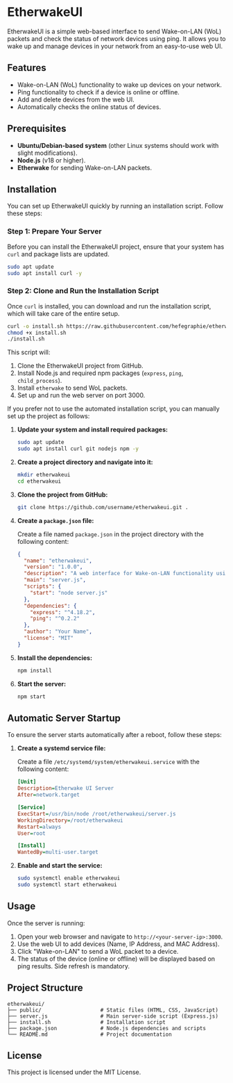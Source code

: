 # EtherwakeUI

EtherwakeUI is a simple web-based interface to send Wake-on-LAN (WoL) packets and check the status of network devices using ping. It allows you to wake up and manage devices in your network from an easy-to-use web UI.

## Features

- Wake-on-LAN (WoL) functionality to wake up devices on your network.
- Ping functionality to check if a device is online or offline.
- Add and delete devices from the web UI.
- Automatically checks the online status of devices.

## Prerequisites

- **Ubuntu/Debian-based system** (other Linux systems should work with slight modifications).
- **Node.js** (v18 or higher).
- **Etherwake** for sending Wake-on-LAN packets.

## Installation

You can set up EtherwakeUI quickly by running an installation script. Follow these steps:

### Step 1: Prepare Your Server

Before you can install the EtherwakeUI project, ensure that your system has `curl` and package lists are updated.

```bash
sudo apt update
sudo apt install curl -y
```

### Step 2: Clone and Run the Installation Script

Once `curl` is installed, you can download and run the installation script, which will take care of the entire setup.

```bash
curl -o install.sh https://raw.githubusercontent.com/hefegraphie/etherwakeui/main/install.sh
chmod +x install.sh
./install.sh
```

This script will:

1. Clone the EtherwakeUI project from GitHub.
2. Install Node.js and required npm packages (`express`, `ping`, `child_process`).
3. Install `etherwake` to send WoL packets.
4. Set up and run the web server on port 3000.

If you prefer not to use the automated installation script, you can manually set up the project as follows:

1. **Update your system and install required packages:**

    ```bash
    sudo apt update
    sudo apt install curl git nodejs npm -y
    ```

2. **Create a project directory and navigate into it:**

    ```bash
    mkdir etherwakeui
    cd etherwakeui
    ```

3. **Clone the project from GitHub:**

    ```bash
    git clone https://github.com/username/etherwakeui.git .
    ```

4. **Create a `package.json` file:**

    Create a file named `package.json` in the project directory with the following content:

    ```json
    {
      "name": "etherwakeui",
      "version": "1.0.0",
      "description": "A web interface for Wake-on-LAN functionality using Node.js and Express.",
      "main": "server.js",
      "scripts": {
        "start": "node server.js"
      },
      "dependencies": {
        "express": "^4.18.2",
        "ping": "^0.2.2"
      },
      "author": "Your Name",
      "license": "MIT"
    }
    ```

5. **Install the dependencies:**

    ```bash
    npm install
    ```

6. **Start the server:**

    ```bash
    npm start
    ```

## Automatic Server Startup

To ensure the server starts automatically after a reboot, follow these steps:

1. **Create a systemd service file:**

    Create a file `/etc/systemd/system/etherwakeui.service` with the following content:

    ```ini
    [Unit]
    Description=Etherwake UI Server
    After=network.target

    [Service]
    ExecStart=/usr/bin/node /root/etherwakeui/server.js
    WorkingDirectory=/root/etherwakeui
    Restart=always
    User=root

    [Install]
    WantedBy=multi-user.target
    ```

2. **Enable and start the service:**

    ```bash
    sudo systemctl enable etherwakeui
    sudo systemctl start etherwakeui
    ```

## Usage

Once the server is running:

1. Open your web browser and navigate to `http://<your-server-ip>:3000`.
2. Use the web UI to add devices (Name, IP Address, and MAC Address).
3. Click "Wake-on-LAN" to send a WoL packet to a device.
4. The status of the device (online or offline) will be displayed based on ping results. Side refresh is mandatory.

## Project Structure

```
etherwakeui/
├── public/                   # Static files (HTML, CSS, JavaScript)
├── server.js                 # Main server-side script (Express.js)
├── install.sh                # Installation script
├── package.json              # Node.js dependencies and scripts
└── README.md                 # Project documentation

```

## License

This project is licensed under the MIT License.
